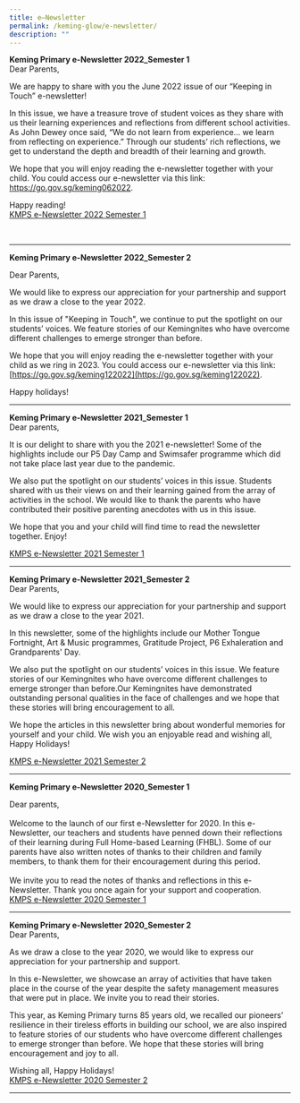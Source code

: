 ```yaml
---
title: e–Newsletter
permalink: /keming-glow/e-newsletter/
description: ""
---
```

<p><strong>Keming Primary e-Newsletter 2022_Semester 1</strong><br />Dear Parents,</p>
<p>We are happy to share with you the June 2022 issue of our &ldquo;Keeping in Touch&rdquo; e-newsletter!</p>
<p>In this issue, we have a treasure trove of student voices as they share with us their learning experiences and reflections from different school activities. As John Dewey once said, &ldquo;We do not learn from experience&hellip; we learn from reflecting on experience.&rdquo; Through our students&rsquo; rich reflections, we get to understand the depth and breadth of their learning and growth.</p>
<p>We hope that you will enjoy reading the e-newsletter together with your child. You could access our e-newsletter via this link: <a href="https://go.gov.sg/keming062022">https://go.gov.sg/keming062022</a>.</p>
<p>Happy reading!<br />
<a href="/files/newsletter_kmps_sem%202_full.pdf" target="">KMPS e-Newsletter 2022 Semester 1</a></p>
<br>
<hr>

**Keming Primary e-Newsletter 2022_Semester 2**

Dear Parents,

We would like to express our appreciation for your partnership and support as we draw a close to the year 2022.  

In this issue of "Keeping in Touch", we continue to put the spotlight on our students’ voices. We feature stories of our Kemingnites who have overcome different challenges to emerge stronger than before.  

We hope that you will enjoy reading the e-newsletter together with your child as we ring in 2023. You could access our e-newsletter via this link: [https://go.gov.sg/keming122022](https://go.gov.sg/keming122022).

Happy holidays! 
<hr>
<p><strong>Keming Primary e-Newsletter 2021_Semester 1<br /></strong>Dear parents,</p>
<p>It is our delight to share with you the 2021 e-newsletter! Some of the highlights include our P5 Day Camp and Swimsafer programme which did not take place last year due to the pandemic.</p>
<p>We also put the spotlight on our students&rsquo; voices in this issue. Students shared with us their views on and their learning gained from the array of activities in the school. We would like to thank the parents who have contributed their positive parenting anecdotes with us in this issue.</p>
<p>We hope that you and your child will find time to read the newsletter together. Enjoy!</p>
<p><a href="/files/Semester%201%20newsletter%202021.pdf" target="">KMPS e-Newsletter 2021 Semester 1</a></p>
<hr />

<p><strong>Keming Primary e-Newsletter 2021_Semester 2<br /></strong>Dear Parents,</p>
<p>We would like to express our appreciation for your partnership and support as we draw a close to the year 2021.</p>
<p>In this newsletter, some of the highlights include our Mother Tongue Fortnight, Art &amp; Music programmes, Gratitude Project, P6 Exhaleration and Grandparents' Day.&nbsp;</p>
<p>We also put the spotlight on our students&rsquo; voices in this issue. We feature stories of our Kemingnites who have overcome different challenges to emerge stronger than before.Our Kemingnites have demonstrated outstanding personal qualities in the face of challenges and we hope that these stories will bring encouragement to all.</p>
<p>We hope the articles in this newsletter bring about wonderful memories for yourself and your child. We wish you an enjoyable read and wishing all, Happy Holidays!&nbsp;</p>
<p><a href="/files/2021%20Semester%202%20E-newsletter.pdf" target="">KMPS e-Newsletter 2021 Semester 2</a></p>
<hr />
<p><strong>Keming Primary e-Newsletter 2020_Semester 1</strong></p>
<p>Dear parents,<br /><br />Welcome to the launch of our first e-Newsletter for 2020. In this e-Newsletter, our teachers and students have penned down their reflections of their learning during Full Home-based Learning (FHBL). Some of our parents have also written notes of thanks to their children and family members, to thank them for their encouragement during this period.<br /><br />We invite you to read the notes of thanks and reflections in this e-Newsletter. Thank you once again for your support and cooperation.<br /><a href="/files/KMPS%20e-Newsletter%202020_Sem%201.pdf" target="_blank" rel="noopener">KMPS e-Newsletter 2020 Semester 1</a></p>
<hr />
<p><strong>Keming Primary e-Newsletter 2020_Semester 2<br /></strong>Dear Parents,</p>
<p>As we draw a close to the year 2020, we would like to express our appreciation for your partnership and support.</p>
<p>In this e-Newsletter, we showcase an array of activities that have taken place in the course of the year despite the safety management measures that were put in place. We invite you to read their stories.</p>
<p>This year, as Keming Primary turns 85 years old, we recalled our pioneers&rsquo; resilience in their tireless efforts in building our school, we are also inspired to feature stories of our students who have overcome different challenges to emerge stronger than before. We hope that these stories will bring encouragement and joy to all.</p>
<p>Wishing all, Happy Holidays!<br /><a href="/files/newsletter_kmps_sem%202_full.pdf" target="_blank" rel="noopener">KMPS e-Newsletter 2020 Semester 2</a></p>
<hr />